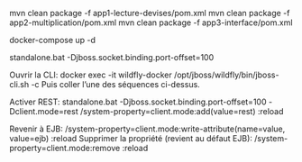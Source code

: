 
mvn clean package -f app1-lecture-devises/pom.xml
mvn clean package -f app2-multiplication/pom.xml
mvn clean package -f app3-interface/pom.xml

docker-compose up -d

standalone.bat -Djboss.socket.binding.port-offset=100

Ouvrir la CLI:
docker exec -it wildfly-docker /opt/jboss/wildfly/bin/jboss-cli.sh -c
Puis coller l’une des séquences ci-dessus.


Activer REST:
standalone.bat -Djboss.socket.binding.port-offset=100 -Dclient.mode=rest
/system-property=client.mode:add(value=rest)
:reload


Revenir à EJB:
/system-property=client.mode:write-attribute(name=value, value=ejb)
:reload
Supprimer la propriété (revient au défaut EJB):
/system-property=client.mode:remove
:reload